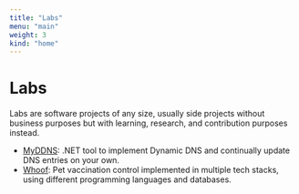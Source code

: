 ```yaml
---
title: "Labs"
menu: "main"
weight: 3
kind: "home"
---
```


# Labs

Labs are software projects of any size, usually side projects without business purposes but with learning, research, and contribution purposes instead.

- [MyDDNS](/labs/my-ddns): .NET tool to implement Dynamic DNS and continually update DNS entries on your own.
- [Whoof](/labs/whoof): Pet vaccination control implemented in multiple tech stacks, using different programming languages and databases.